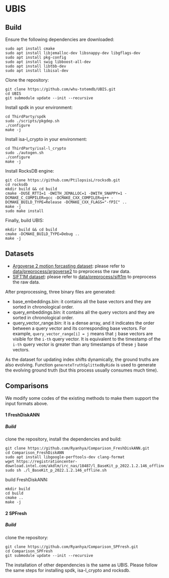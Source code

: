 # UBIS

## Build
Ensure the following dependencies are downloaded:
```
sudo apt install cmake
sudo apt install libjemalloc-dev libsnappy-dev libgflags-dev
sudo apt install pkg-config
sudo apt install swig libboost-all-dev
sudo apt install libtbb-dev
sudo apt install libisal-dev
```

Clone the repository:
```
git clone https://github.com/whu-totemdb/UBIS.git
cd UBIS
git submodule update --init --recursive
```

Install spdk in your environment:
```
cd ThirdParty/spdk
sudo ./scripts/pkgdep.sh
./configure
make -j
```

Install isa-l_crypto in your environment:
```
cd ThirdParty/isal-l_crypto
sudo ./autogen.sh
./configure
make -j
```

Install RocksDB engine:
```
git clone https://github.com/PtilopsisL/rocksdb.git
cd rocksdb
mkdir build && cd build
cmake -DUSE_RTTI=1 -DWITH_JEMALLOC=1 -DWITH_SNAPPY=1 -DCMAKE_C_COMPILER=gcc -DCMAKE_CXX_COMPILER=g++ -DCMAKE_BUILD_TYPE=Release -DCMAKE_CXX_FLAGS="-fPIC" ..
make -j
sudo make install
```

Finally, build UBIS:
```
mkdir build && cd build
cmake -DCMAKE_BUILD_TYPE=Debug ..
make -j
```

## Datasets
+ [Argoverse 2 motion forcasting dataset](https://www.argoverse.org/av2.html): please refer to [data/preprocess/argoverse2](/data/preprocess/argoverse2) to preprocess the raw data.
+ [SIFT1M dataset](http://corpus-texmex.irisa.fr/): please refer to [data/preprocess/sift1m](/data/preprocess/sift1m) to preprocess the raw data.

After preprocessing, three binary files are generated: 
+ base_embeddings.bin: it contains all the base vectors and they are sorted in chronological order.
+ query_embeddings.bin: it contains all the query vectors and they are sorted in chronological order.
+ query_vector_range.bin: it is a dense array, and it indicates the order between a query vector and its corresponding base vectors. For example, `query_vector_range[i] = j` means that `j` base vectors are visible for the `i-th` query vector. It is equivalent to the timestamp of the `i-th` query vector is greater than any timestamps of these `j` base vectors.

As the dataset for updating index shifts dynamically, the ground truths are also evolving. Function `genereteTruthSplittedByRide` is used to generate the evolving ground truth (but this process usually consumes much time).


## Comparisons
We modify some codes of the existing methods to make them support the input formats above. 
#### 1 FreshDiskANN
##### Build
clone the repository, install the dependencies and build:
```
git clone https://github.com/Ryanhya/Comparison_FreshDiskANN.git
cd Comparison_FreshDiskANN
sudo apt install libgoogle-perftools-dev clang-format
wget https://registrationcenter-download.intel.com/akdlm/irc_nas/18487/l_BaseKit_p_2022.1.2.146_offline.sh
sudo sh ./l_BaseKit_p_2022.1.2.146_offline.sh
```


build FreshDiskANN:
```
mkdir build
cd build
cmake ..
make -j
```

#### 2 SPFresh
##### Build
clone the repository:
```
git clone https://github.com/Ryanhya/Comparison_SPFresh.git
cd Comparison_SPFresh
git submodule update --init --recursive
```

The installation of other dependencies is the same as UBIS. Please follow the same steps for installing spdk, isa-l_crypto and rocksdb.



